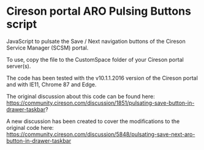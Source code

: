 # Cireson portal ARO Pulsing Buttons script
JavaScript to pulsate the Save / Next navigation buttons of the Cireson Service Manager (SCSM) portal.

To use, copy the file to the CustomSpace folder of your Cireson portal server(s).

The code has been tested with the v10.1.1.2016 version of the Cireson portal and with IE11, Chrome 87 and Edge.

The original discussion about this code can be found here: https://community.cireson.com/discussion/1851/pulsating-save-button-in-drawer-taskbar?

A new discussion has been created to cover the modifications to the original code here: https://community.cireson.com/discussion/5848/pulsating-save-next-aro-button-in-drawer-taskbar
